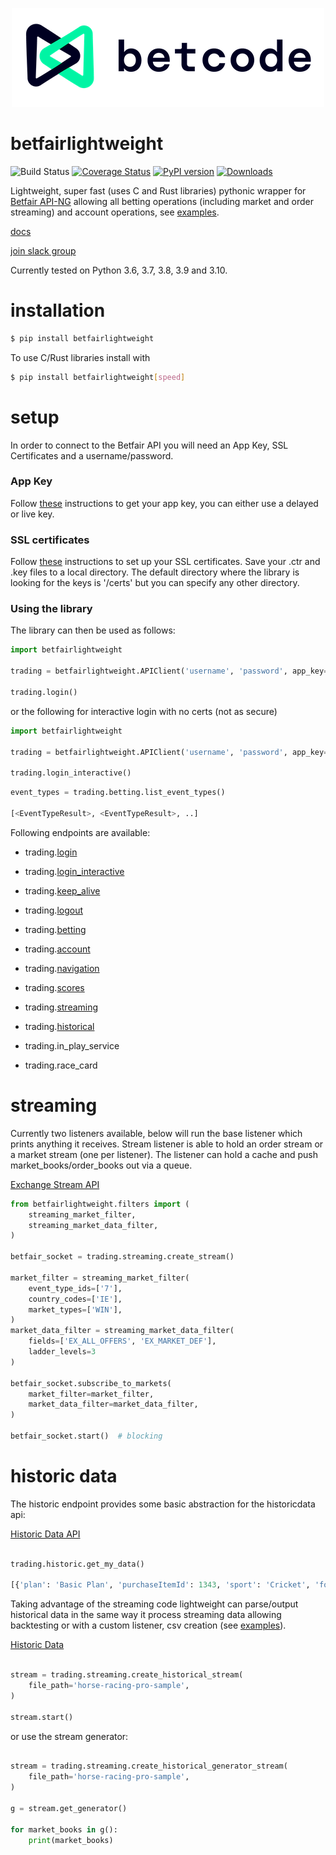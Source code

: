 <p align="center">
  <a href="https://github.com/betcode-org">
    <img src="docs/images/logo-full.png" title="betcode-org">
  </a>
</p>

# betfairlightweight

![Build Status](https://github.com/betcode-org/betfair/actions/workflows/test.yml/badge.svg) [![Coverage Status](https://coveralls.io/repos/github/liampauling/betfair/badge.svg?branch=master)](https://coveralls.io/github/liampauling/betfair?branch=master) [![PyPI version](https://badge.fury.io/py/betfairlightweight.svg)](https://pypi.python.org/pypi/betfairlightweight) [![Downloads](https://pepy.tech/badge/betfairlightweight)](https://pepy.tech/project/betfairlightweight)

Lightweight, super fast (uses C and Rust libraries) pythonic wrapper for [Betfair API-NG](https://docs.developer.betfair.com/display/1smk3cen4v3lu3yomq5qye0ni) allowing all betting operations (including market and order streaming) and account operations, see [examples](https://github.com/betcode-org/betfair/tree/master/examples).

[docs](https://betcode-org.github.io/betfair/)

[join slack group](https://join.slack.com/t/betcode-org/shared_invite/zt-h0ato238-PPbfU_T7Ji0ORjz0ESIJkg)

Currently tested on Python 3.6, 3.7, 3.8, 3.9 and 3.10.

# installation

```bash
$ pip install betfairlightweight
```

To use C/Rust libraries install with

```bash
$ pip install betfairlightweight[speed]
```

# setup

In order to connect to the Betfair API you will need an App Key, SSL Certificates and a username/password.

### App Key
Follow [these](https://docs.developer.betfair.com/display/1smk3cen4v3lu3yomq5qye0ni/Application+Keys) instructions to get your app key, you can either use a delayed or live key.

### SSL certificates
Follow [these](https://docs.developer.betfair.com/display/1smk3cen4v3lu3yomq5qye0ni/Non-Interactive+%28bot%29+login) instructions to set up your SSL certificates. Save your .ctr and .key files to a local directory. The default directory where the library is looking for the keys is '/certs' but you can specify any other directory.

### Using the library

The library can then be used as follows:

```python
import betfairlightweight

trading = betfairlightweight.APIClient('username', 'password', app_key='app_key', certs='/certs')

trading.login()
```

or the following for interactive login with no certs (not as secure)

```python
import betfairlightweight

trading = betfairlightweight.APIClient('username', 'password', app_key='app_key')

trading.login_interactive()
```


```python
event_types = trading.betting.list_event_types()

[<EventTypeResult>, <EventTypeResult>, ..]
```

Following endpoints are available:

- trading.[login](https://docs.developer.betfair.com/display/1smk3cen4v3lu3yomq5qye0ni/Non-Interactive+%28bot%29+login)
- trading.[login_interactive](https://docs.developer.betfair.com/display/1smk3cen4v3lu3yomq5qye0ni/Interactive+Login+-+API+Endpoint)
- trading.[keep_alive](https://docs.developer.betfair.com/pages/viewpage.action?pageId=3834909#Login&SessionManagement-KeepAlive)
- trading.[logout](https://docs.developer.betfair.com/pages/viewpage.action?pageId=3834909#Login&SessionManagement-Logout)

- trading.[betting](https://docs.developer.betfair.com/display/1smk3cen4v3lu3yomq5qye0ni/Betting+API)
- trading.[account](https://docs.developer.betfair.com/display/1smk3cen4v3lu3yomq5qye0ni/Accounts+API)
- trading.[navigation](https://docs.developer.betfair.com/display/1smk3cen4v3lu3yomq5qye0ni/Navigation+Data+For+Applications)
- trading.[scores](https://docs.developer.betfair.com/display/1smk3cen4v3lu3yomq5qye0ni/Race+Status+API)
- trading.[streaming](https://docs.developer.betfair.com/display/1smk3cen4v3lu3yomq5qye0ni/Exchange+Stream+API)
- trading.[historical](https://historicdata.betfair.com/#/apidocs)

- trading.in_play_service
- trading.race_card


# streaming

Currently two listeners available, below will run the base listener which prints anything it receives. Stream listener is able to hold an order stream or a market stream (one per listener). The listener can hold a cache and push market_books/order_books out via a queue.

[Exchange Stream API](https://docs.developer.betfair.com/display/1smk3cen4v3lu3yomq5qye0ni/Exchange+Stream+API)

```python
from betfairlightweight.filters import (
    streaming_market_filter,
    streaming_market_data_filter,
)

betfair_socket = trading.streaming.create_stream()

market_filter = streaming_market_filter(
    event_type_ids=['7'],
    country_codes=['IE'],
    market_types=['WIN'],
)
market_data_filter = streaming_market_data_filter(
    fields=['EX_ALL_OFFERS', 'EX_MARKET_DEF'],
    ladder_levels=3
)

betfair_socket.subscribe_to_markets(
    market_filter=market_filter,
    market_data_filter=market_data_filter,
)

betfair_socket.start()  # blocking
```

# historic data

The historic endpoint provides some basic abstraction for the historicdata api:

[Historic Data API](https://historicdata.betfair.com/#/apidocs)

```python

trading.historic.get_my_data()

[{'plan': 'Basic Plan', 'purchaseItemId': 1343, 'sport': 'Cricket', 'forDate': '2017-06-01T00:00:00'}]
```

Taking advantage of the streaming code lightweight can parse/output historical data in the same way it process streaming data allowing backtesting or with a custom listener, csv creation (see [examples](https://github.com/betcode-org/betfair/tree/master/examples)).

[Historic Data](https://historicdata.betfair.com/#/home)

```python

stream = trading.streaming.create_historical_stream(
    file_path='horse-racing-pro-sample',
)

stream.start()
```

or use the  stream generator:

```python

stream = trading.streaming.create_historical_generator_stream(
    file_path='horse-racing-pro-sample',
)

g = stream.get_generator()

for market_books in g():
    print(market_books)
```
